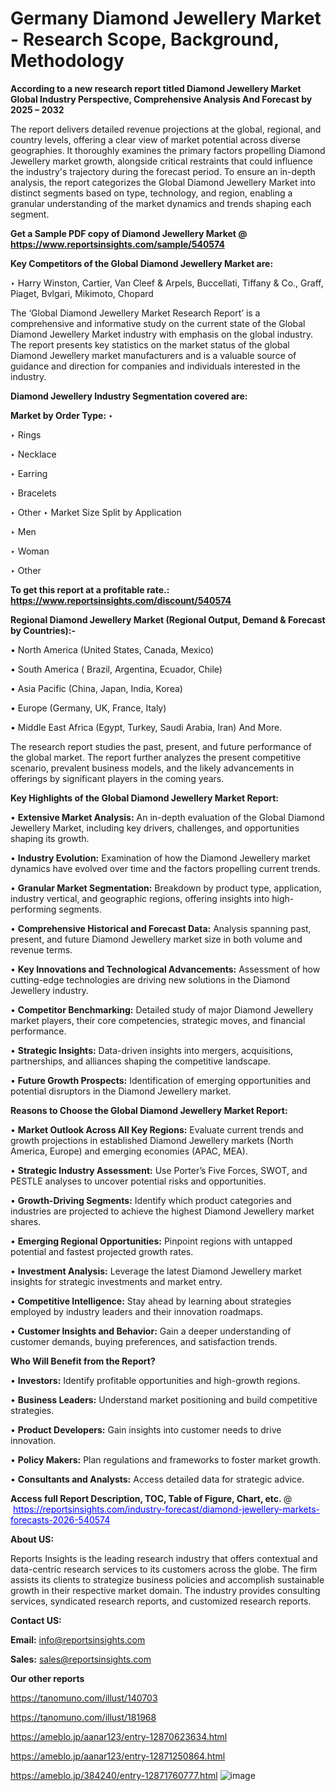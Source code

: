 # Germany Diamond Jewellery Market - Research Scope, Background, Methodology

<strong>According to a new research report titled Diamond Jewellery Market Global Industry Perspective, Comprehensive Analysis And Forecast by 2025 – 2032</strong>

The report delivers detailed revenue projections at the global, regional, and country levels, offering a clear view of market potential across diverse geographies. It thoroughly examines the primary factors propelling Diamond Jewellery market growth, alongside critical restraints that could influence the industry's trajectory during the forecast period. To ensure an in-depth analysis, the report categorizes the Global Diamond Jewellery Market into distinct segments based on type, technology, and region, enabling a granular understanding of the market dynamics and trends shaping each segment.

<strong>Get a Sample PDF copy of Diamond Jewellery Market </strong><strong>@<a href=https://www.reportsinsights.com/sample/540574 style=color:#0000ff;> https://www.reportsinsights.com/sample/540574</a></strong></font>

<strong>Key Competitors of the Global Diamond Jewellery Market are:</strong>

‣ Harry Winston, Cartier, Van Cleef & Arpels, Buccellati, Tiffany & Co., Graff, Piaget, Bvlgari, Mikimoto, Chopard

The ‘Global Diamond Jewellery Market Research Report’ is a comprehensive and informative study on the current state of the Global Diamond Jewellery Market industry with emphasis on the global industry. The report presents key statistics on the market status of the global Diamond Jewellery market manufacturers and is a valuable source of guidance and direction for companies and individuals interested in the industry.

<strong>Diamond Jewellery Industry Segmentation covered are:</strong>

<strong>Market by Order Type: </strong>
‣ 

‣ Rings

‣ Necklace

‣ Earring

‣ Bracelets

‣ Other
‣ Market Size Split by Application

‣ Men

‣ Woman

‣ Other

<strong>To get this report at a profitable rate.: <a href=https://www.reportsinsights.com/discount/540574 style=color:#0000ff;>https://www.reportsinsights.com/discount/540574</a></strong></font>

<strong>Regional Diamond Jewellery Market (Regional Output, Demand &amp; Forecast by Countries):-</strong>

• North America (United States, Canada, Mexico)

• South America ( Brazil, Argentina, Ecuador, Chile)

• Asia Pacific (China, Japan, India, Korea)

• Europe (Germany, UK, France, Italy)

• Middle East Africa (Egypt, Turkey, Saudi Arabia, Iran) And More.

The research report studies the past, present, and future performance of the global market. The report further analyzes the present competitive scenario, prevalent business models, and the likely advancements in offerings by significant players in the coming years.

<strong>Key Highlights of the Global Diamond Jewellery Market Report:</strong>

• <strong>Extensive Market Analysis:</strong> An in-depth evaluation of the Global Diamond Jewellery Market, including key drivers, challenges, and opportunities shaping its growth.

• <strong>Industry Evolution:</strong> Examination of how the Diamond Jewellery market dynamics have evolved over time and the factors propelling current trends.

• <strong>Granular Market Segmentation:</strong> Breakdown by product type, application, industry vertical, and geographic regions, offering insights into high-performing segments.

• <strong>Comprehensive Historical and Forecast Data:</strong> Analysis spanning past, present, and future Diamond Jewellery market size in both volume and revenue terms.

• <strong>Key Innovations and Technological Advancements:</strong> Assessment of how cutting-edge technologies are driving new solutions in the Diamond Jewellery industry.

• <strong>Competitor Benchmarking:</strong> Detailed study of major Diamond Jewellery market players, their core competencies, strategic moves, and financial performance.

• <strong>Strategic Insights:</strong> Data-driven insights into mergers, acquisitions, partnerships, and alliances shaping the competitive landscape.

• <strong>Future Growth Prospects:</strong> Identification of emerging opportunities and potential disruptors in the Diamond Jewellery market.

<strong>Reasons to Choose the Global Diamond Jewellery Market Report:</strong>

• <strong>Market Outlook Across All Key Regions:</strong> Evaluate current trends and growth projections in established Diamond Jewellery markets (North America, Europe) and emerging economies (APAC, MEA).

• <strong>Strategic Industry Assessment:</strong> Use Porter’s Five Forces, SWOT, and PESTLE analyses to uncover potential risks and opportunities.

• <strong>Growth-Driving Segments:</strong> Identify which product categories and industries are projected to achieve the highest Diamond Jewellery market shares.

• <strong>Emerging Regional Opportunities:</strong> Pinpoint regions with untapped potential and fastest projected growth rates.

• <strong>Investment Analysis:</strong> Leverage the latest Diamond Jewellery market insights for strategic investments and market entry.

• <strong>Competitive Intelligence:</strong> Stay ahead by learning about strategies employed by industry leaders and their innovation roadmaps.

• <strong>Customer Insights and Behavior:</strong> Gain a deeper understanding of customer demands, buying preferences, and satisfaction trends.

<strong>Who Will Benefit from the Report?</strong>

• <strong>Investors:</strong> Identify profitable opportunities and high-growth regions.

• <strong>Business Leaders:</strong> Understand market positioning and build competitive strategies.

• <strong>Product Developers:</strong> Gain insights into customer needs to drive innovation.

• <strong>Policy Makers:</strong> Plan regulations and frameworks to foster market growth.

• <strong>Consultants and Analysts:</strong> Access detailed data for strategic advice.
</ul>
<strong>Access full Report Description, TOC, Table of Figure, Chart, etc. </strong>@  <a href=https://reportsinsights.com/industry-forecast/diamond-jewellery-markets-forecasts-2026-540574 style=color:#0000ff;>https://reportsinsights.com/industry-forecast/diamond-jewellery-markets-forecasts-2026-540574</a></font>

<strong><strong>About US</strong>:</strong>

Reports Insights is the leading research industry that offers contextual and data-centric research services to its customers across the globe. The firm assists its clients to strategize business policies and accomplish sustainable growth in their respective market domain. The industry provides consulting services, syndicated research reports, and customized research reports.

<strong>Contact US:</strong>

<p class=""""><b>Email:</b> <a href=mailto:info@reportsinsights.com>info@reportsinsights.com</a></p>
<p class=""""><b>Sales:</b> <a href=mailto:sales@reportsinsights.com>sales@reportsinsights.com</a></p>

<strong>Our other reports</strong>

<a href=https://tanomuno.com/illust/140703>https://tanomuno.com/illust/140703</a>

<a href=https://tanomuno.com/illust/181968>https://tanomuno.com/illust/181968</a>

<a href=https://ameblo.jp/aanar123/entry-12870623634.html>https://ameblo.jp/aanar123/entry-12870623634.html</a>

<a href=https://ameblo.jp/aanar123/entry-12871250864.html>https://ameblo.jp/aanar123/entry-12871250864.html</a>

<a href=https://ameblo.jp/384240/entry-12871760777.html>https://ameblo.jp/384240/entry-12871760777.html</a>
![image](https://github.com/user-attachments/assets/4a5a6c06-05ad-495f-ba4e-327dbe03f550)
